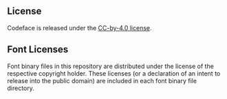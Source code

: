 ## License

Codeface is released under the [CC-by-4.0 license](http://creativecommons.org/licenses/by/4.0/).

## Font Licenses

Font binary files in this repository are distributed under the license of the respective copyright holder.  These licenses (or a declaration of an intent to release into the public domain) are included in each font binary file directory.
